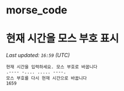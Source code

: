 # morse_code
# 현재 시간을 모스 부호 표시
<!-- MORSE_TIME_START -->
_Last updated: `16:59` (UTC)_

```
현재 시간을 입력하세요. 모스 부호로 바꿉니다
.---- -.... ..... ----.
모스 부호를 다시 현재 시간으로 바꿉니다
1659
```
<!-- MORSE_TIME_END -->
